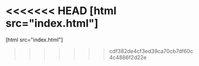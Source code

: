 <<<<<<< HEAD
[html src="index.html"]
=======

[html src="index.html"]
>>>>>>> cdf382de4cf3ed39ca70cb7df60c4c4886f2d22e
